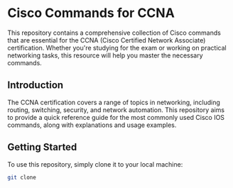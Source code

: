 # Cisco Commands for CCNA

This repository contains a comprehensive collection of Cisco commands that are essential for the CCNA (Cisco Certified Network Associate) certification. Whether you're studying for the exam or working on practical networking tasks, this resource will help you master the necessary commands.


## Introduction

The CCNA certification covers a range of topics in networking, including routing, switching, security, and network automation. This repository aims to provide a quick reference guide for the most commonly used Cisco IOS commands, along with explanations and usage examples.

## Getting Started

To use this repository, simply clone it to your local machine:

```bash
git clone 
